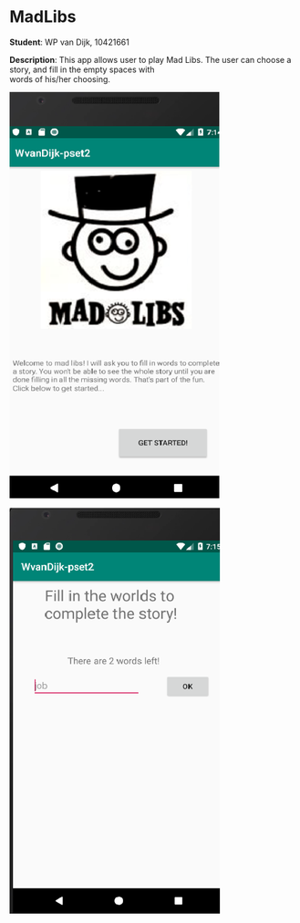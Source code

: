 # MadLibs
**Student**: WP van Dijk, 10421661  

**Description**: This app allows user to play Mad Libs. The user can choose a story, and fill in the empty spaces with  
words of his/her choosing.

![Image of App 'MadLibs', main activity](https://github.com/MyBunzor/MadLibs/blob/master/docs/MadLibs1.png)

![Image of App 'MadLibs', fill-in activity](https://github.com/MyBunzor/MadLibs/blob/master/docs/MadLIbs2.png)
